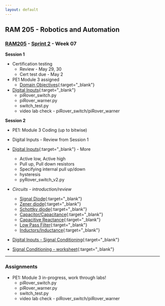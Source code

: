 ```yaml
---
layout: default
---
```


## RAM 205 - Robotics and Automation

### [RAM205](../../) - [Sprint 2](../) - Week 07 

**Session 1**
 - Certification testing 
    - Review - May 29, 30
    - Cert test due - May 2
- PE1 Module 3 assigned
    - [Domain Objectives](https://pythoninstitute.org/pcep-exam-syllabus){:target="_blank"}
- [Digital Inputs](RAM205.DigitalInputs.pdf){:target="_blank"}
    - piRover_switch.py 
    - piRover_warner.py 
    - switch_test.py 
    - video lab check - piRover_switch/piRover_warner

**Session 2**

- PE1: Module 3 Coding (up to bitwise)
- Digital Inputs - Review from Session 1
- [Digital Inputs](RAM205.DigitalInputs.pdf){:target="_blank"} - More
    - Active low, Active high
    - Pull up, Pull down resistors
    - Specifying internal pull up/down
    - hysteresis
    - pyRover_switch_v2.py
- *Circuits - introduction/review*
  - [Signal Diode](https://www.electronics-tutorials.ws/diode/diode_4.html){:target="_blank"}
  - [Zener diode](https://www.electronics-tutorials.ws/diode/diode_7.html){:target="_blank"}
  - [Schottky diode](https://www.electronics-tutorials.ws/diode/schottky-diode.html){:target="_blank"}
  - [Capacitor/Capacitance](https://www.electronics-tutorials.ws/capacitor/cap_1.html){:target="_blank"}
  - [Capacitive Reactance](https://www.electronics-tutorials.ws/filter/filter_1.html){:target="_blank"}
  - [Low Pass Filter](https://www.electronics-tutorials.ws/filter/filter_2.html){:target="_blank"}
  - [Inductors/Inductance](https://www.electronics-tutorials.ws/accircuits/ac-inductance.html){:target="_blank"}

- [Digital Inputs - Signal Conditioning](RAM205.DigitalInputs.SignalConditioning.pdf){:target="_blank"}
- [Signal Conditioning - worksheet](SignalConditioning-worksheet.docx){:target="_blank"}

---

### Assignments
- PE1: Module 3 in-progress, work through labs!
    - piRover_switch.py 
    - piRover_warner.py 
    - switch_test.py 
    - video lab check - piRover_switch/piRover_warner
